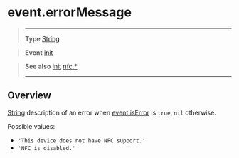 # event.errorMessage

> --------------------- ------------------------------------------------------------------------------------------
> __Type__              [String](https://docs.coronalabs.com/api/type/String.html)

> __Event__             [init](/plugin/nfc/event/init/index.md)

> __See also__          [init](/plugin/nfc/event/init/index.md)
>						[nfc.*](/plugin/nfc/index.md)
> --------------------- ------------------------------------------------------------------------------------------

## Overview

[String](https://docs.coronalabs.com/api/type/String.html) description of an error when [event.isError](/plugin/nfc/event/init/isError.md) is `true`, `nil` otherwise.

Possible values:

- `'This device does not have NFC support.'`
- `'NFC is disabled.'`